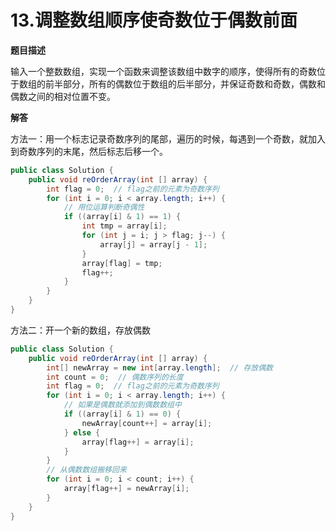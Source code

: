 # 13.调整数组顺序使奇数位于偶数前面

**题目描述**

输入一个整数数组，实现一个函数来调整该数组中数字的顺序，使得所有的奇数位于数组的前半部分，所有的偶数位于数组的后半部分，并保证奇数和奇数，偶数和偶数之间的相对位置不变。

**解答**

方法一：用一个标志记录奇数序列的尾部，遍历的时候，每遇到一个奇数，就加入到奇数序列的末尾，然后标志后移一个。

```java
public class Solution {
    public void reOrderArray(int [] array) {
        int flag = 0;  // flag之前的元素为奇数序列
        for (int i = 0; i < array.length; i++) {
            // 用位运算判断奇偶性
            if ((array[i] & 1) == 1) {
                int tmp = array[i];
                for (int j = i; j > flag; j--) {
                    array[j] = array[j - 1];
                }
                array[flag] = tmp;
                flag++;
            }
        }
    }
}
```

方法二：开一个新的数组，存放偶数

```java
public class Solution {
    public void reOrderArray(int [] array) {
        int[] newArray = new int[array.length];  // 存放偶数
        int count = 0;  // 偶数序列的长度
        int flag = 0;  // flag之前的元素为奇数序列
        for (int i = 0; i < array.length; i++) {
            // 如果是偶数就添加到偶数数组中
            if ((array[i] & 1) == 0) {
                newArray[count++] = array[i];
            } else {
                array[flag++] = array[i];
            }
        }
        // 从偶数数组搬移回来
        for (int i = 0; i < count; i++) {
            array[flag++] = newArray[i];
        }
    }
}
```